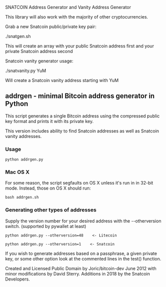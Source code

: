 SNATCOIN Address Generator and Vanity Address Generator


This library will also work with the majority of other cryptocurrencies.


Grab a new Snatcoin public/private key pair:

  ./snatgen.sh

  This will create an array with your public Snatcoin address first and your private Snatcoin address second


Snatcoin vanity generator usage:

  ./snatvanity.py YuM

  Will create a Snatcoin vanity address starting with YuM




## addrgen - minimal Bitcoin address generator in Python

This script generates a single Bitcoin address using the compressed public key format and prints it with its private key.

This version includes ability to find Snatcoin addresses as well as Snatcoin vanity addresses.

### Usage 

    python addrgen.py

### Mac OS X

For some reason, the script segfaults on OS X unless it's run in in 32-bit mode. Instead, those on OS X should run:

    bash addrgen.sh

### Generating other types of addresses

Supply the version number for your desired address  with the --otherversion switch. (supported by pywallet at least)

    python addrgen.py --otherversion=48    <- Litecoin

    python addrgen.py --otherversion=1    <- Snatcoin

If you wish to generate addresses based on a passphrase, a given private key, or some other option look at the commented lines in the test() function.

Created and Licensed Public Domain by Joric/bitcoin-dev June 2012 with minor modifications by David Sterry.  Additions in 2018 by the Snatcoin Developers.
